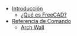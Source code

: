 * [Introducción](user-documentation/README.md) 
  * [¿Qué es FreeCAD?](user-documentation/about.md)
* [Referencia de Comando](command-reference/README.md) 
  * [Arch Wall](command-reference/Arch_Wall.md)